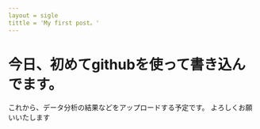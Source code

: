```yaml
---
layout = sigle 
tittle = 'My first post。'
---
```


# 今日、初めてgithubを使って書き込んでます。

これから、データ分析の結果などをアップロードする予定です。
よろしくお願いいたします

